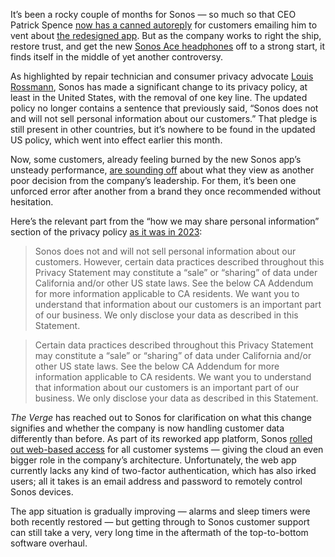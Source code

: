 It’s been a rocky couple of months for Sonos — so much so that CEO Patrick Spence [now has a canned autoreply](https://www.reddit.com/r/sonos/comments/1de39hv/response_from_ceo/) for customers emailing him to vent about [the redesigned app](/2024/5/22/24162168/sonos-ceo-patrick-spence-new-app-design-interview). But as the company works to right the ship, restore trust, and get the new [Sonos Ace headphones](/24169086/sonos-ace-headphones-review) off to a strong start, it finds itself in the middle of yet another controversy.

As highlighted by repair technician and consumer privacy advocate [Louis Rossmann](https://go.skimresources.com/?id=1025X1701640&xs=1&url=https%3A%2F%2Fwww.youtube.com%2Fwatch%3Fv%3DWwFIIeV4sdw), Sonos has made a significant change to its privacy policy, at least in the United States, with the removal of one key line. The updated policy no longer contains a sentence that previously said, “Sonos does not and will not sell personal information about our customers.” That pledge is still present in other countries, but it’s nowhere to be found in the updated US policy, which went into effect earlier this month.

Now, some customers, already feeling burned by the new Sonos app’s unsteady performance, [are sounding off](https://www.reddit.com/r/sonos/comments/1desj5c/sonos_updates_tos_and_removes_clause_explicitly/) about what they view as another poor decision from the company’s leadership. For them, it’s been one unforced error after another from a brand they once recommended without hesitation.

Here’s the relevant part from the “how we may share personal information” section of the privacy policy [as it was in 2023](https://www.anrdoezrs.net/links/8836598/type/dlg/https://www.sonos.com/en-us/legal/privacy-2023):

> Sonos does not and will not sell personal information about our customers. However, certain data practices described throughout this Privacy Statement may constitute a “sale” or “sharing” of data under California and/or other US state laws. See the below CA Addendum for more information applicable to CA residents. We want you to understand that information about our customers is an important part of our business. We only disclose your data as described in this Statement.

> Certain data practices described throughout this Privacy Statement may constitute a “sale” or “sharing” of data under California and/or other US state laws. See the below CA Addendum for more information applicable to CA residents. We want you to understand that information about our customers is an important part of our business. We only disclose your data as described in this Statement.

*The Verge* has reached out to Sonos for clarification on what this change signifies and whether the company is now handling customer data differently than before. As part of its reworked app platform, Sonos [rolled out web-based access](http://play.sonos.com) for all customer systems — giving the cloud an even bigger role in the company’s architecture. Unfortunately, the web app currently lacks any kind of two-factor authentication, which has also irked users; all it takes is an email address and password to remotely control Sonos devices.

The app situation is gradually improving — alarms and sleep timers were both recently restored — but getting through to Sonos customer support can still take a very, very long time in the aftermath of the top-to-bottom software overhaul.
